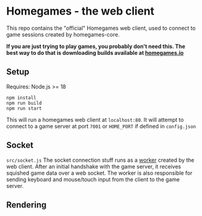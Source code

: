 # Homegames - the web client
This repo contains the "official" Homegames web client, used to connect to game sessions created by homegames-core.

**If you are just trying to play games, you probably don't need this. The best way to do that is downloading builds available at [homegames.io](https://homegames.io)**

## Setup
Requires: Node.js >= 18
```
npm install
npm run build
npm run start
```

This will run a homegames web client at `localhost:80`. It will attempt to connect to a game server at port `7001` or `HOME_PORT` if defined in `config.json`

## Socket
`src/socket.js`
The socket connection stuff runs as a [worker](https://developer.mozilla.org/en-US/docs/Web/API/Worker) created by the web client. After an initial handshake with the game server, it receives squished game data over a web socket. The worker is also responsible for sending keyboard and mouse/touch input from the client to the game server.

## Rendering
